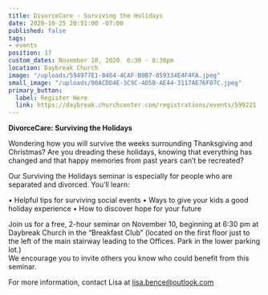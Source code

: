 ```yaml
---
title: DivorceCare - Surviving the Holidays
date: 2020-10-25 20:51:00 -07:00
published: false
tags:
- events
position: 17
custom_dates: November 10, 2020  6:30 - 8:30pm
location: Daybreak Church
image: "/uploads/594977E1-8464-4CAF-B0B7-059334E4F4FA.jpeg"
small_image: "/uploads/00ACDD4E-3C9C-4D5B-AE44-3117AE76F07C.jpeg"
primary_button:
  label: Register Here
  link: https://daybreak.churchcenter.com/registrations/events/599221
---
```


**DivorceCare: Surviving the Holidays**

Wondering how you will survive the weeks surrounding Thanksgiving and Christmas? Are you dreading these holidays, knowing that everything has changed and that happy memories from past years can’t be recreated?

Our Surviving the Holidays seminar is especially for people who are separated and divorced. 
You’ll learn:

•	Helpful tips for surviving social events
•	Ways to give your kids a good holiday experience
•	How to discover hope for your future

Join us for a free, 2-hour seminar on November 10, beginning at 6:30 pm at Daybreak Church in the “Breakfast Club” (located on the first floor just to the left of the main stairway leading to the Offices. Park in the lower parking lot.)  
We encourage you to invite others you know who could benefit from this seminar.

For more information, contact Lisa at lisa.bence@outlook.com
